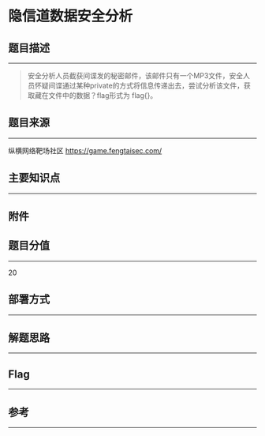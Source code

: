 # 隐信道数据安全分析

## 题目描述
---
> 安全分析人员截获间谍发的秘密邮件，该邮件只有一个MP3文件，安全人员怀疑间谍通过某种private的方式将信息传递出去，尝试分析该文件，获取藏在文件中的数据？flag形式为 flag{}。

## 题目来源
---
纵横网络靶场社区 https://game.fengtaisec.com/

## 主要知识点
---


## 附件




## 题目分值

---
20

## 部署方式
---


## 解题思路
---


## Flag
---


## 参考
---
